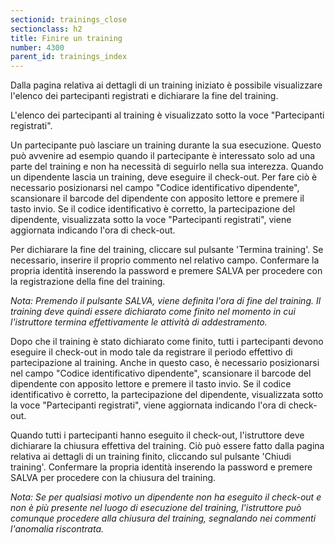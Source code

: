 ```yaml
---
sectionid: trainings_close
sectionclass: h2
title: Finire un training
number: 4300
parent_id: trainings_index
---
```

Dalla pagina relativa ai dettagli di un training iniziato è possibile visualizzare l'elenco dei partecipanti registrati e dichiarare la fine del training.

L'elenco dei partecipanti al training è visualizzato sotto la voce "Partecipanti registrati".

Un partecipante può lasciare un training durante la sua esecuzione. Questo può avvenire ad esempio quando il partecipante è interessato solo ad una parte del training e non ha necessità di seguirlo nella sua interezza.
Quando un dipendente lascia un training, deve eseguire il check-out. Per fare ciò è necessario posizionarsi nel campo "Codice identificativo dipendente", scansionare il barcode del dipendente con apposito lettore e premere il tasto invio.
Se il codice identificativo è corretto, la partecipazione del dipendente, visualizzata sotto la voce "Partecipanti registrati", viene aggiornata indicando l'ora di check-out.

Per dichiarare la fine del training, cliccare sul pulsante 'Termina training'.
Se necessario, inserire il proprio commento nel relativo campo. 
Confermare la propria identità inserendo la password e premere SALVA per procedere con la registrazione della fine del training.

_Nota: Premendo il pulsante SALVA, viene definita l'ora di fine del training. Il training deve quindi essere dichiarato come finito nel momento in cui l'istruttore termina effettivamente le attività di addestramento._

Dopo che il training è stato dichiarato come finito, tutti i partecipanti devono eseguire il check-out in modo tale da registrare il periodo effettivo di partecipazione al training. Anche in questo caso, è necessario posizionarsi nel campo "Codice identificativo dipendente", scansionare il barcode del dipendente con apposito lettore e premere il tasto invio.
Se il codice identificativo è corretto, la partecipazione del dipendente, visualizzata sotto la voce "Partecipanti registrati", viene aggiornata indicando l'ora di check-out.

Quando tutti i partecipanti hanno eseguito il check-out, l'istruttore deve dichiarare la chiusura effettiva del training. Ciò può essere fatto dalla pagina relativa ai dettagli di un training finito, cliccando sul pulsante 'Chiudi training'.
Confermare la propria identità inserendo la password e premere SALVA per procedere con la chiusura del training.

_Nota: Se per qualsiasi motivo un dipendente non ha eseguito il check-out e non è più presente nel luogo di esecuzione del training, l'istruttore può comunque procedere alla chiusura del training, segnalando nei commenti l'anomalia riscontrata._
